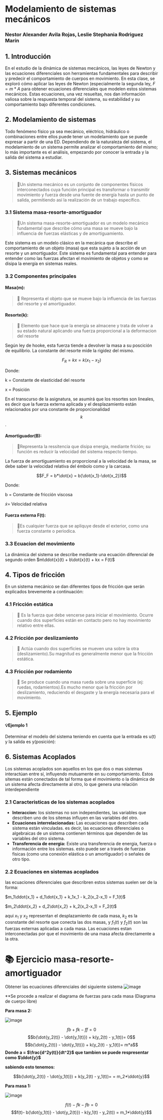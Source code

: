 # Modelamiento de sistemas mecánicos
### Nestor Alexander Avila Rojas, Leslie Stephania Rodriguez Marín
## 1. Introducción
En el estudio de la dinámica de sistemas mecánicos, las leyes de Newton y las ecuaciones diferenciales son herramientas fundamentales para describir y predecir el comportamiento de cuerpos en movimiento. En esta clase, se exploró cómo aplicar las leyes de Newton (especialmente la segunda ley, $F=m*A$ para obtener ecuaciones diferenciales que modelen estos  sistemas mecánicos. Estas ecuaciones, una vez resueltas, nos dan información valiosa sobre la respuesta temporal del sistema, su estabilidad y su comportamiento bajo diferentes condiciones.
## 2. Modelamiento de sistemas
Todo fenómeno físico ya sea mecánico, eléctrico, hidráulico o combinaciones entre ellos puede tener un modelamiento que se puede expresar a partir de una ED. Dependiendo de la naturaleza del sistema, el modelamiento de un sistema permite analizar el comportamiento del mismo; lo más importante es el análisis, empezando por conocer la entrada y la salida del sistema a estudiar.
## 3. Sistemas mecánicos
>🔑​Un sistema mecánico es un conjunto de componentes físicos interconectados cuya función principal es transformar o transmitir movimiento y fuerza desde una fuente de energía hasta un punto de salida, permitiendo así la realización de un trabajo específico.
### 3.1 Sistema masa-resorte-amortiguador

>🔑Un sistema masa-resorte-amortiguador es un modelo mecánico fundamental que describe cómo una masa se mueve bajo la influencia de fuerzas elásticas y de amortiguamiento.

Este sistema es un modelo clásico en la mecánica que describe el comportamiento de un objeto (masa) que esta sujeto a la acción de un resorte y un amortiguador. Este sistema es fundamental para entender para entender como las fuerzas afectan el movimiento de objetos y como se disipa la energía en sistemas reales.

### 3.2 Componentes principales

#### Masa(m):
  >🔑 Representa el objeto que se mueve bajo la influencia de las fuerzas del resorte y el amortiguador.
#### Resorte(k):
>🔑 Elemento que hace que la energía se almacene y trata de volver a su estado natural aplicando una fuerza proporcional a la deformacion del resorte

Según ley de hooke, esta fuerza tiende a devolver la masa a su poscición de equilibrio. La constante del resorte mide la rigidez del mismo.

$$F_R = kx = k(x_1-x_2)$$

Donde:

k = Constante de elasticidad del resorte

x = Posición

En el transcurso de la asignatura, se asumirá que los resortes son lineales, es decir que la fuerza externa aplicada y el desplazamiento están relacionados por una constante de proporcionalidad $$k$$.
#### Amortiguador(B):
  >🔑Representa la ressitencia que disipa energia, mediante frición; su función es reducir la velocidad del sistema respecto tiempo.

La fuerza de amortiguamiento es proporcional a la velocidad de la masa, se debe saber la velocidad relativa del émbolo como y la carcasa.

$$F_F = b*\dot{x} = b(\dot{x_1}-\dot{x_2})$$

Donde:

b =  Constante de fricción viscosa

$\dot{x}$= Velocidad relativa
#### Fuerza externa F(t):
>🔑Es cualquier fuerza que se apliquye desde el exterior, como una fuerza constante o periodica. 

### 3.3 Ecuacion del movimiento

La dinámica del sistema se describe mediante una ecuación diferencial de segundo orden $m\ddot{x}(t) + b\dot{x}(t) + kx = F(t)\$ 

## 4. Tipos de fricción

En un sistema mecánico se dan diferentes tipos de fricción que serán explicados brevemente a continuación:
### 4.1 Fricción estática
>🔑 Es la fuerza que debe vencerse para iniciar el movimiento. Ocurre cuando dos superficies están en contacto pero no hay movimiento relativo entre ellas.
### 4.2 Fricción por deslizamiento
>🔑 Actúa cuando dos superficies se mueven una sobre la otra (deslizamiento).Su magnitud es generalmente menor que la fricción estática.
### 4.3 Fricción por rodamiento
>🔑 Se produce cuando una masa rueda sobre una superficie (ej: ruedas, rodamientos).Es mucho menor que la fricción por deslizamiento, reduciendo el desgaste y la energía necesaria para el movimiento.
## 5. Ejemplo
#### 💡Ejemplo 1
Determinar el modelo del sistema teniendo en cuenta que la entrada es u(t) y la salida es y(posición):

## 6. Sistemas Acoplados 

Los sistemas acoplados son aquellos en los que dos o mas sistemas interactúan entre sí, influyendo mutuamente en su comportamiento. Estos sitemas están conectados de tal forma que el movimiento o la dinámica de un sistema afecta directamente al otro, lo que genera una relación interdependiente

### 2.1 Caracteristicas de los sistemas acoplados
- **Interaccion:** los sistemas no son independientes, las variables que describen uno de los sitemas influyen en las variables del otro.
- **Ecuaciones interrelacionadas:** Las ecuaciones que describen cada sistema están vinculadas. es decir, las ecuaciones diferenciales o algebraicas de un sistema contienen términos que dependen de las variables del otro sistema.
- **Transferencia de energia:** Existe una transferencia de energia, fuerza o información entre los sistemas. esto puede ser a través de fuerzas fisicas (como una conexión elástica o un amortiguador) o señales de otro tipo.

### 2.2 Ecuaciones en sistemas acoplados 

las ecuaciones diferenciales que describren estos sistemas suelen ser de la forma:

$m_1\ddot{x_1} + d_1\dot{x_1} + k_1x_1 - k_2(x_2-x_1) = F_1(t)\$ 

$m_2\ddot{x_2} + d_2\dot{x_2} + k_2(x_2-x_1) = F_2(t)\$ 

aqui $x_1$ y $x_2$ representan el desplazamiento de cada masa, $k_2$ es la cosnstante del resorte que conecta las dos masas, y $f_1(t)$ y $f_2(t)$ son las fuerzas externas aplicadas a cada masa. Las ecuaciones estan interconectadas por que el movimiento de una masa afecta directamente a la otra.

# 📚 Ejercicio masa-resorte-amortiguador

Obtener las ecuaciones diferenciales del siguiente sistema 
![image](https://github.com/user-attachments/assets/ba02c2d3-3465-40e8-b9e0-e8a318840834)


**Se procede a realizar el diagrama de fuerzas para cada masa (Diagrama de cuerpo libre)

**Para masa 2:**

![image](https://github.com/user-attachments/assets/fc3dab1e-3f57-476a-a1d6-b6f01a37c325)


$$fb+fk-ff=0$$
$$b(\dot{y_2(t)} - \dot{y_1(t)}) + k(y_2(t) - y_1(t))= 0$$
$$b(\dot{y_2(t)} - \dot{y_1(t)}) + k(y_2(t) - y_1(t))= m*a$$
**Donde a = $\frac{d^2y(t)}{dt^2}$ que tambien se puede respresentar como $\ddot{y}$**

**sabiendo esto tenemos:**

$$b(\dot{y_2(t)} - \dot{y_1(t)}) + k(y_2(t) - y_1(t))= = m_2*\ddot{y}$$

**Para masa 1:**

![image](https://github.com/user-attachments/assets/15612b6a-3e37-492a-adcc-3fd46a156a49)

$$f(t)-fk-fb=0$$
$$f(t)- b(\dot{y_1(t)} - \dot{y_2(t)}) - k(y_1(t) - y_2(t)) = m_1*\ddot{y}$$
